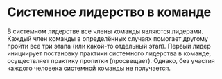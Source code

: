 # Системное лидерство в команде

В системном лидерстве все члены команды являются лидерами. Каждый член команды в определённых случаях помогает другому пройти все три этапа (или какой-то отдельный этап). Первый лидер инициирует постановку практики системного лидерства в команде, осуществляет практику пропитки (просвещает). Однако, без участия каждого человека системной команды не получается.
